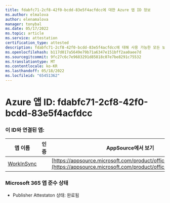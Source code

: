 ```yaml
---
title: fdabfc71-2cf8-42f0-bcdd-83e5f4acfdcc에 대한 Azure 앱 ID 정보
ms.author: elmalova
author: elenamalova
manager: tonybal
ms.date: 05/17/2022
ms.topic: article
ms.service: attestation
certification_type: attested
description: fdabfc71-2cf8-42f0-bcdd-83e5f4acfdcc에 대해 사용 가능한 모든 보안 및 규정 준수 정보입니다.
ms.openlocfilehash: b117d017a5649e79b71a6347e151bff2aa0aee7d
ms.sourcegitcommit: 9fc27c6c7e9683291d85818c07e7be8291c75532
ms.translationtype: MT
ms.contentlocale: ko-KR
ms.lasthandoff: 05/18/2022
ms.locfileid: "65451362"
---
```

# <a name="azure-app-id-fdabfc71-2cf8-42f0-bcdd-83e5f4acfdcc"></a>Azure 앱 ID: fdabfc71-2cf8-42f0-bcdd-83e5f4acfdcc


### <a name="apps-associated-with-this-id"></a>이 ID와 연결된 앱:
| **앱 이름** | **인증** | **AppSource에서 보기** |
|--------------|---------------|-----------------------|
| [WorkInSync](../forward/WA200002974.md) |  | [https://appsource.microsoft.com/product/office/WA200002974](https://appsource.microsoft.com/product/office/WA200002974) |

### <a name="microsoft-365-app-compliance-status"></a>Microsoft 365 앱 준수 상태
- Publisher Attestaton 상태: 완료됨
